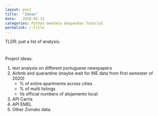 ```yaml
---
layout: post
title:  "Ideas"
date:   2020-05-11
categories: Python Geodata Geopandas Tutorial
permalink: /:title
---
```

TLDR: just a list of analysis.

<h1 id="posts-label"></h1>

Project ideas:

1. text analysis on different portuguese newspapers
2. Airbnb and quarantine (maybe wait for INE data from first semester of 2020)
   - % of entire apartments across cities
   - % of multi listings
   - Vs official numbers of alojamento local
3. API Carris
4. API EMEL
5. Other Zomato data.
